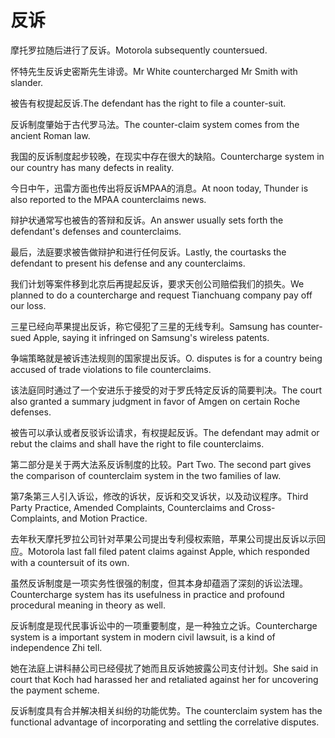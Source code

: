 # 反诉

<p><span class="chinese">摩托罗拉随后进行了反诉。</span><span class="english">Motorola subsequently countersued.</span></p>

<p><span class="chinese">怀特先生反诉史密斯先生诽谤。</span><span class="english">Mr White countercharged Mr Smith with slander.</span></p>

<p><span class="chinese">被告有权提起反诉.</span><span class="english">The defendant has the right to file a counter-suit.</span></p>

<p><span class="chinese">反诉制度肇始于古代罗马法。</span><span class="english">The counter-claim system comes from the ancient Roman law.</span></p>

<p><span class="chinese">我国的反诉制度起步较晚，在现实中存在很大的缺陷。</span><span class="english">Countercharge system in our country has many defects in reality.</span></p>

<p><span class="chinese">今日中午，迅雷方面也传出将反诉MPAA的消息。</span><span class="english">At noon today, Thunder is also reported to the MPAA counterclaims news.</span></p>

<p><span class="chinese">辩护状通常写也被告的答辩和反诉。</span><span class="english">An answer usually sets forth the defendant's defenses and counterclaims.</span></p>

<p><span class="chinese">最后，法庭要求被告做辩护和进行任何反诉。</span><span class="english">Lastly, the courtasks the defendant to present his defense and any counterclaims.</span></p>

<p><span class="chinese">我们计划等案件移到北京后再提起反诉，要求天创公司赔偿我们的损失。</span><span class="english">We planned to do a countercharge and request Tianchuang company pay off our loss.</span></p>

<p><span class="chinese">三星已经向苹果提出反诉，称它侵犯了三星的无线专利。</span><span class="english">Samsung has counter-sued Apple, saying it infringed on Samsung's wireless patents.</span></p>

<p><span class="chinese">争端策略就是被诉违法规则的国家提出反诉。</span><span class="english">O. disputes is for a country being accused of trade violations to file counterclaims.</span></p>

<p><span class="chinese">该法庭同时通过了一个安进乐于接受的对于罗氏特定反诉的简要判决。</span><span class="english">The court also granted a summary judgment in favor of Amgen on certain Roche defenses.</span></p>

<p><span class="chinese">被告可以承认或者反驳诉讼请求，有权提起反诉。</span><span class="english">The defendant may admit or rebut the claims and shall have the right to file counterclaims.</span></p>

<p><span class="chinese">第二部分是关于两大法系反诉制度的比较。</span><span class="english">Part Two. The second part gives the comparison of counterclaim system in the two families of law.</span></p>

<p><span class="chinese">第7条第三人引入诉讼，修改的诉状，反诉和交叉诉状，以及动议程序。</span><span class="english">Third Party Practice, Amended Complaints, Counterclaims and Cross- Complaints, and Motion Practice.</span></p>

<p><span class="chinese">去年秋天摩托罗拉公司针对苹果公司提出专利侵权索赔，苹果公司提出反诉以示回应。</span><span class="english">Motorola last fall filed patent claims against Apple, which responded with a countersuit of its own.</span></p>

<p><span class="chinese">虽然反诉制度是一项实务性很强的制度，但其本身却蕴涵了深刻的诉讼法理。</span><span class="english">Countercharge system has its usefulness in practice and profound procedural meaning in theory as well.</span></p>

<p><span class="chinese">反诉制度是现代民事诉讼中的一项重要制度，是一种独立之诉。</span><span class="english">Countercharge system is a important system in modern civil lawsuit, is a kind of independence Zhi tell.</span></p>

<p><span class="chinese">她在法庭上讲科赫公司已经侵扰了她而且反诉她披露公司支付计划。</span><span class="english">She said in court that Koch had harassed her and retaliated against her for uncovering the payment scheme.</span></p>

<p><span class="chinese">反诉制度具有合并解决相关纠纷的功能优势。</span><span class="english">The counterclaim system has the functional advantage of incorporating and settling the correlative disputes.</span></p>

